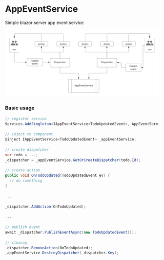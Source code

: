 # AppEventService
Simple blazor server app event service

![design](https://github.com/vincentnacar02/AppEventService/blob/master/design.png?raw=true)

### Basic usage

```csharp
// register service
Services.AddSingleton<IAppEventService<TodoUpdatedEvent>, AppEventService<TodoUpdatedEvent>>();

// inject to component
@inject IAppEventService<TodoUpdatedEvent> _appEventService;

// create dispatcher
var todo = ...;
_dispatcher = _appEventService.GetOrCreateDispatcher(todo.Id);

// create action
public void OnTodoUpdated(TodoUpdatedEvent ev) {
  // do something
}

...

_dispatcher.AddAction(OnTodoUpdated);

...

// publish event
await _dispatcher.PublishEventAsync(new TodoUpdatedEvent());

// cleanup
_dispatcher.RemoveAction(OnTodoUpdated);
_appEventService.DestroyDispatcher(_dispatcher.Key);
```
